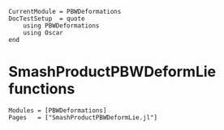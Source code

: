 ```@meta
CurrentModule = PBWDeformations
DocTestSetup  = quote
    using PBWDeformations
    using Oscar
end
```

# SmashProductPBWDeformLie functions

```@autodocs
Modules = [PBWDeformations]
Pages   = ["SmashProductPBWDeformLie.jl"]
```
